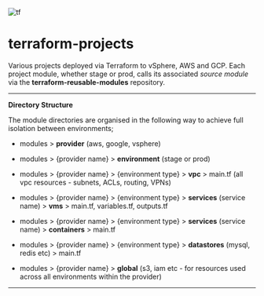 ![tf](https://user-images.githubusercontent.com/45919758/85199891-dc84bf00-b2ea-11ea-8526-683ae893fe50.png)
# terraform-projects
Various projects deployed via Terraform to vSphere, AWS and GCP. Each project module, whether stage or prod, calls its associated *source module* via the **terraform-reusable-modules** repository.

___

**Directory Structure**

The module directories are organised in the following way to achieve full isolation between environments;

- modules > **provider** (aws, google, vsphere)

- modules > {provider name} > **environment** (stage or prod)

- modules > {provider name} > {environment type} > **vpc** > main.tf (all vpc resources - subnets, ACLs, routing, VPNs)

- modules > {provider name} > {environment type} > **services** (service name) > **vms** > main.tf, variables.tf, outputs.tf

- modules > {provider name} > {environment type} > **services** (service name) > **containers** > main.tf

- modules > {provider name} > {environment type} > **datastores** (mysql, redis etc) > main.tf

- modules > {provider name} > **global** (s3, iam etc - for resources used across all environments within the provider) 

___

